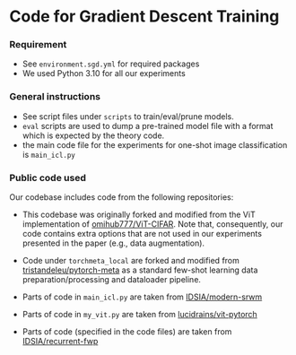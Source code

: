 # Code for Gradient Descent Training

### Requirement

- See `environment.sgd.yml` for required packages
- We used Python 3.10 for all our experiments


### General instructions

- See script files under `scripts` to train/eval/prune models.
- `eval` scripts are used to dump a pre-trained model file with a format which is expected by the theory code.
- the main code file for the experiments for one-shot image classification is `main_icl.py`

### Public code used

Our codebase includes code from the following repositories:

* This codebase was originally forked and modified from the ViT implementation of [omihub777/ViT-CIFAR](https://github.com/omihub777/ViT-CIFAR). Note that, consequently, our code contains extra options that are not used in our experiments presented in the paper (e.g., data augmentation).

* Code under `torchmeta_local` are forked and modified from [tristandeleu/pytorch-meta](https://github.com/tristandeleu/pytorch-meta) as a standard few-shot learning data preparation/processing and dataloader pipeline.

* Parts of code in `main_icl.py` are taken from [IDSIA/modern-srwm](https://github.com/IDSIA/modern-srwm/tree/main/supervised_learning)

* Parts of code in `my_vit.py` are taken from [lucidrains/vit-pytorch](https://github.com/lucidrains/vit-pytorch/blob/main/vit_pytorch/vit.py)

* Parts of code (specified in the code files) are taken from [IDSIA/recurrent-fwp](https://github.com/IDSIA/recurrent-fwp/blob/master/algorithmic/listops_data.py)
